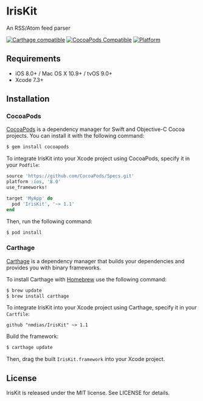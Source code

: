 # IrisKit

An RSS/Atom feed parser

[![Carthage compatible](https://img.shields.io/badge/Carthage-compatible-4BC51D.svg?style=flat)](https://github.com/Carthage/Carthage)
[![CocoaPods Compatible](https://img.shields.io/cocoapods/v/IrisKit.svg)](https://cocoapods.org/pods/IrisKit)
[![Platform](https://img.shields.io/cocoapods/p/IrisKit.svg?style=flat)](http://cocoadocs.org/docsets/IrisKit)

## Requirements

- iOS 8.0+ / Mac OS X 10.9+ / tvOS 9.0+
- Xcode 7.3+

## Installation

### CocoaPods

[CocoaPods](http://cocoapods.org) is a dependency manager for Swift and Objective-C Cocoa projects. You can install it with the following command:

```bash
$ gem install cocoapods
```

To integrate IrisKit into your Xcode project using CocoaPods, specify it in your `Podfile`:

```ruby
source 'https://github.com/CocoaPods/Specs.git'
platform :ios, '8.0'
use_frameworks!

target 'MyApp' do
  pod 'IrisKit', '~> 1.1'
end
```

Then, run the following command:

```bash
$ pod install
```
### Carthage

[Carthage](https://github.com/Carthage/Carthage) is a dependency manager that builds your dependencies and provides you with binary frameworks.

To install Carthage with [Homebrew](http://brew.sh/) use the following command:

```bash
$ brew update
$ brew install carthage
```
To integrate IrisKit into your Xcode project using Carthage, specify it in your `Cartfile`:

```ogdl
github "nmdias/IrisKit" ~> 1.1
```
Build the framework:

```bash
$ carthage update
```
Then, drag the built `IrisKit.framework` into your Xcode project.

## License

IrisKit is released under the MIT license. See LICENSE for details.




